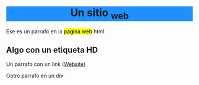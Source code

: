 <!DOCTYPE html>
<html>
 <head>
  <link rel="icon" type="image/png" href="icon.png">
 </head>

  <h1 style="text-align:center; background-color:DodgerBlue;">Un sitio <sub>web</sub> </h1>
  <div>
   <p> Ese es un parrafo en la <mark>pagina web</mark> html</p>
  </div>
  <div>
   <h2>Algo con un etiqueta HD</h2>
  </div>
  <div>
   <p>Un parrafo con un link (<a href="https://skoll43.github.io/texto/">Website</a>)</p>
  </div>
  <div>
   <p>Ootro parrafo en un  div </p>
  </div>
  <div>
   <p></p>

<!--stackedit_data:
eyJoaXN0b3J5IjpbLTkxOTY5NzMzNywtMTg1MTI5ODU0XX0=
-->